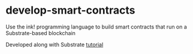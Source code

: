 # develop-smart-contracts

Use the ink! programming language to build smart contracts that run on a Substrate-based blockchain

Developed along with Substrate [tutorial](https://docs.substrate.io/tutorials/smart-contracts/)
